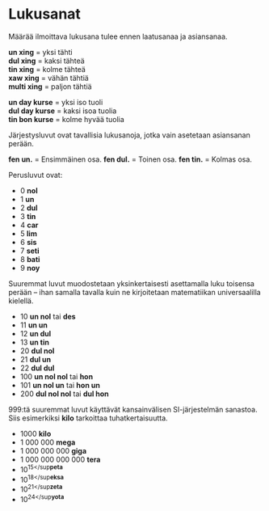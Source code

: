 # Lukusanat

Määrää ilmoittava lukusana tulee ennen laatusanaa ja asiansanaa.

**un xing**
= yksi tähti  
**dul xing**
= kaksi tähteä  
**tin xing**
= kolme tähteä  
**xaw xing**
= vähän tähtiä  
**multi xing**
= paljon tähtiä


**un day kurse**
= yksi iso tuoli  
**dul day kurse**
= kaksi isoa tuolia  
**tin bon kurse**
= kolme hyvää tuolia

Järjestysluvut ovat tavallisia lukusanoja, jotka vain asetetaan asiansanan perään.

**fen un.**
= Ensimmäinen osa.
**fen dul.**
= Toinen osa.
**fen tin.**
= Kolmas osa.

Perusluvut ovat:

- 0 **nol**
- 1 **un**
- 2 **dul**
- 3 **tin**
- 4 **car**
- 5 **lim**
- 6 **sis**
- 7 **seti**
- 8 **bati**
- 9 **noy**

Suuremmat luvut muodostetaan yksinkertaisesti asettamalla luku toisensa perään – ihan samalla tavalla kuin ne kirjoitetaan matematiikan universaalilla kielellä.

- 10 **un nol** tai **des**
- 11 **un un**
- 12 **un dul**
- 13 **un tin**
- 20 **dul nol**
- 21 **dul un**
- 22 **dul dul**
- 100 **un nol nol** tai **hon**
- 101 **un nol un** tai **hon un**
- 200 **dul nol nol** tai **dul hon**


999:tä suuremmat luvut käyttävät kansainvälisen SI-järjestelmän sanastoa. Siis esimerkiksi **kilo** tarkoittaa tuhatkertaisuutta.

- 1000 **kilo**
- 1 000 000 **mega**
- 1 000 000 000 **giga**
- 1 000 000 000 000 **tera**
- 10<sup>15</sup**peta**
- 10<sup>18</sup**eksa**
- 10<sup>21</sup**zeta**
- 10<sup>24</sup**yota**

